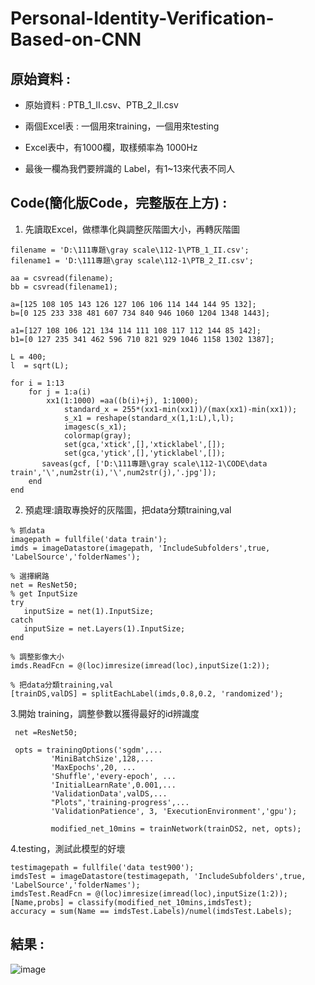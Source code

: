 # Personal-Identity-Verification-Based-on-CNN
## 原始資料 : 
* 原始資料 : PTB_1_II.csv、PTB_2_II.csv

  
* 兩個Excel表 :  一個用來training，一個用來testing 
* Excel表中，有1000欄，取樣頻率為 1000Hz
* 最後一欄為我們要辨識的 Label，有1~13來代表不同人

## Code(簡化版Code，完整版在上方) : 

  
1. 先讀取Excel，做標準化與調整灰階圖大小，再轉灰階圖
```
filename = 'D:\111專題\gray scale\112-1\PTB_1_II.csv';
filename1 = 'D:\111專題\gray scale\112-1\PTB_2_II.csv';

aa = csvread(filename);
bb = csvread(filename1);

a=[125 108 105 143 126 127 106 106 114 144 144 95 132];
b=[0 125 233 338 481 607 734 840 946 1060 1204 1348 1443];

a1=[127 108 106 121 134 114 111 108 117 112 144 85 142];
b1=[0 127 235 341 462 596 710 821 929 1046 1158 1302 1387];

L = 400;
l  = sqrt(L);

for i = 1:13
    for j = 1:a(i)
        xx1(1:1000) =aa((b(i)+j), 1:1000);
            standard_x = 255*(xx1-min(xx1))/(max(xx1)-min(xx1));
            s_x1 = reshape(standard_x(1,1:L),l,l);
            imagesc(s_x1);
            colormap(gray);           
            set(gca,'xtick',[],'xticklabel',[]);
            set(gca,'ytick',[],'yticklabel',[]);
       saveas(gcf, ['D:\111專題\gray scale\112-1\CODE\data train','\',num2str(i),'\',num2str(j),'.jpg']);   
    end
end
```

2. 預處理:讀取專換好的灰階圖，把data分類training,val

```
% 抓data
imagepath = fullfile('data train');
imds = imageDatastore(imagepath, 'IncludeSubfolders',true, 'LabelSource','folderNames');

% 選擇網路
net = ResNet50;
% get InputSize
try
   inputSize = net(1).InputSize; 
catch
   inputSize = net.Layers(1).InputSize; 
end

% 調整影像大小
imds.ReadFcn = @(loc)imresize(imread(loc),inputSize(1:2)); 

% 把data分類training,val
[trainDS,valDS] = splitEachLabel(imds,0.8,0.2, 'randomized');
```

3.開始 training，調整參數以獲得最好的id辨識度

```
 net =ResNet50;

 opts = trainingOptions('sgdm',...
         'MiniBatchSize',128,...
         'MaxEpochs',20, ...
         'Shuffle','every-epoch', ...
         'InitialLearnRate',0.001,...
         'ValidationData',valDS,...
         "Plots",'training-progress',...
         'ValidationPatience', 3, 'ExecutionEnvironment','gpu');

         modified_net_10mins = trainNetwork(trainDS2, net, opts);
```

4.testing，測試此模型的好壞

```
testimagepath = fullfile('data test900');
imdsTest = imageDatastore(testimagepath, 'IncludeSubfolders',true, 'LabelSource','folderNames');
imdsTest.ReadFcn = @(loc)imresize(imread(loc),inputSize(1:2));
[Name,probs] = classify(modified_net_10mins,imdsTest);
accuracy = sum(Name == imdsTest.Labels)/numel(imdsTest.Labels);
```

## 結果 : 

![image](https://github.com/Anderson991288/Personal-Identity-Verification-Based-on-CNN/assets/68816726/fd6b81e9-a0de-4e87-9424-d2eafa6a0876)






